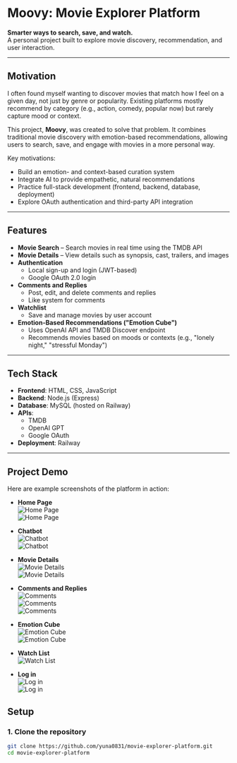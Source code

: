 # Moovy: Movie Explorer Platform  

**Smarter ways to search, save, and watch.**  
A personal project built to explore movie discovery, recommendation, and user interaction.  

---

## Motivation  

I often found myself wanting to discover movies that match how I feel on a given day, not just by genre or popularity. Existing platforms mostly recommend by category (e.g., action, comedy, popular now) but rarely capture mood or context.  

This project, **Moovy**, was created to solve that problem. It combines traditional movie discovery with emotion-based recommendations, allowing users to search, save, and engage with movies in a more personal way.  

Key motivations:  
- Build an emotion- and context-based curation system  
- Integrate AI to provide empathetic, natural recommendations  
- Practice full-stack development (frontend, backend, database, deployment)  
- Explore OAuth authentication and third-party API integration  

---

## Features  

- **Movie Search** – Search movies in real time using the TMDB API  
- **Movie Details** – View details such as synopsis, cast, trailers, and images  
- **Authentication**  
  - Local sign-up and login (JWT-based)  
  - Google OAuth 2.0 login  
- **Comments and Replies**  
  - Post, edit, and delete comments and replies  
  - Like system for comments  
- **Watchlist**  
  - Save and manage movies by user account  
- **Emotion-Based Recommendations ("Emotion Cube")**  
  - Uses OpenAI API and TMDB Discover endpoint  
  - Recommends movies based on moods or contexts (e.g., "lonely night," "stressful Monday")  

---

## Tech Stack  

- **Frontend**: HTML, CSS, JavaScript  
- **Backend**: Node.js (Express)  
- **Database**: MySQL (hosted on Railway)  
- **APIs**:  
  - TMDB  
  - OpenAI GPT  
  - Google OAuth  
- **Deployment**: Railway  

---


## Project Demo  

Here are example screenshots of the platform in action:  

- **Home Page**  
  ![Home Page](docs/screenshots/home.png)  
  ![Home Page](docs/screenshots/home2.png)  

- **Chatbot**  
  ![Chatbot](docs/screenshots/chatbot.png)  
  ![Chatbot](docs/screenshots/chatbot2.png)  

- **Movie Details**  
  ![Movie Details](docs/screenshots/movieDetail.png)  
  ![Movie Details](docs/screenshots/movieDetail2.png)  

- **Comments and Replies**  
  ![Comments](docs/screenshots/reviewLounge.png)  
  ![Comments](docs/screenshots/reviewLounge2.png)  
  ![Comments](docs/screenshots/reviewLounge3.png)  

- **Emotion Cube**  
  ![Emotion Cube](docs/screenshots/emotioncube.png)  
  ![Emotion Cube](docs/screenshots/emotioncube2.png)  

- **Watch List**  
  ![Watch List](docs/screenshots/watchlist.png)  

- **Log in**  
  ![Log in](docs/screenshots/login.png)  
  ![Log in](docs/screenshots/login2.png)  




## Setup  

### 1. Clone the repository
```bash
git clone https://github.com/yuna0831/movie-explorer-platform.git
cd movie-explorer-platform